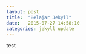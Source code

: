 ```yaml
---
layout: post
title:  "Belajar Jekyll"
date:   2015-07-27 14:58:10
categories: jekyll update
---
```


test
